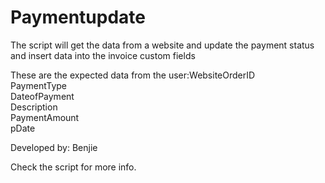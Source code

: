 # Paymentupdate

The script will get the data from a website and update the payment status and insert data into the invoice custom fields

These are the expected data from the user:WebsiteOrderID\
                                            PaymentType\
                                            DateofPayment\
                                            Description\
                                            PaymentAmount\
                                            pDate
                             
 Developed by: Benjie
 
 Check the script for more info.
